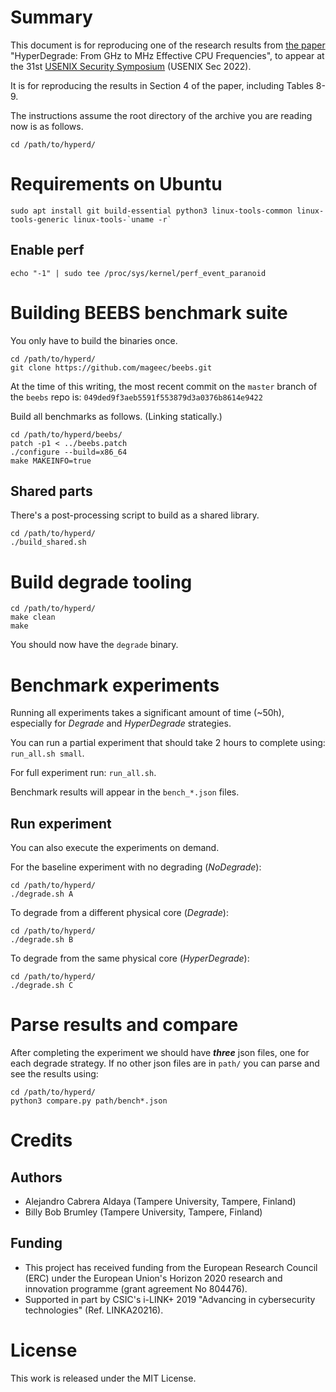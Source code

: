 # Summary

This document is for reproducing one of the research results from
[the paper](https://arxiv.org/abs/2101.01077)
"HyperDegrade: From GHz to MHz Effective CPU Frequencies", to appear at the
31st [USENIX Security Symposium](https://www.usenix.org/conference/usenixsecurity22/)
(USENIX Sec 2022).

It is for reproducing the results in Section 4 of the paper,
including Tables 8-9.

The instructions assume the root directory of the archive you
are reading now is as follows.

```
cd /path/to/hyperd/
```

# Requirements on Ubuntu

```
sudo apt install git build-essential python3 linux-tools-common linux-tools-generic linux-tools-`uname -r`
```

## Enable perf

```
echo "-1" | sudo tee /proc/sys/kernel/perf_event_paranoid
```

# Building BEEBS benchmark suite

You only have to build the binaries once.

```
cd /path/to/hyperd/
git clone https://github.com/mageec/beebs.git
```

At the time of this writing, the most recent commit
on the `master` branch of the `beebs` repo is:
`049ded9f3aeb5591f553879d3a0376b8614e9422`

Build all benchmarks as follows. (Linking statically.)

```
cd /path/to/hyperd/beebs/
patch -p1 < ../beebs.patch
./configure --build=x86_64
make MAKEINFO=true
```

## Shared parts

There's a post-processing script to build as a shared library.

```
cd /path/to/hyperd/
./build_shared.sh
```

# Build degrade tooling

```
cd /path/to/hyperd/
make clean
make
```

You should now have the `degrade` binary.

# Benchmark experiments

Running all experiments takes a significant amount of time (~50h),
especially for _Degrade_ and _HyperDegrade_ strategies.

You can run a partial experiment that should take 2 hours to complete
using: `run_all.sh small`.

For full experiment run: `run_all.sh`.

Benchmark results will appear in the `bench_*.json` files.

## Run experiment

You can also execute the experiments on demand.

For the baseline experiment with no degrading (_NoDegrade_):

```
cd /path/to/hyperd/
./degrade.sh A
```

To degrade from a different physical core (_Degrade_):

```
cd /path/to/hyperd/
./degrade.sh B
```

To degrade from the same physical core (_HyperDegrade_):

```
cd /path/to/hyperd/
./degrade.sh C
```

# Parse results and compare

After completing the experiment we should have _**three**_ json files,
one for each degrade strategy. If no other json files are in `path/`
you can parse and see the results using:

```
cd /path/to/hyperd/
python3 compare.py path/bench*.json
```

# Credits

## Authors

* Alejandro Cabrera Aldaya (Tampere University, Tampere, Finland)
* Billy Bob Brumley (Tampere University, Tampere, Finland)

## Funding

* This project has received funding from the European Research Council (ERC)
under the European Union's Horizon 2020 research and innovation programme
(grant agreement No 804476).
* Supported in part by CSIC's i-LINK+ 2019
"Advancing in cybersecurity technologies" (Ref. LINKA20216).

# License

This work is released under the MIT License.